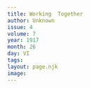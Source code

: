 ```yaml
---
title: Working  Together
author: Unknown
issue: 4
volume: 7
year: 1917
month: 26
day: VI
tags:
layout: page.njk
image:
---
```



